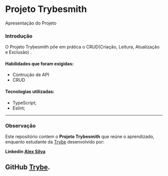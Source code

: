

# Projeto Trybesmith

Apresentação do Projeto

### Introdução

O Projeto Trybesmith pôe em prática o CRUD(Criação, Leitura, Atualização e Exclusão) .

#### Habilidades que foram exigidas:

-   Contrução de API
-   CRUD

#### Tecnologias utilizadas:

-   TypeScript;
-   Eslint;

----------

### Observação

Este repositório contem o  **Projeto Trybesmith**  que reúne o aprendizado, enquanto estudante da  [Trybe](https://www.betrybe.com/)  desenvolvido por:

 **Linkedin  [Alex Silva](https://www.linkedin.com/in/alexcssilva/)**
 
   **GitHub  [Trybe](https://github.com/tryber)**.
----------

